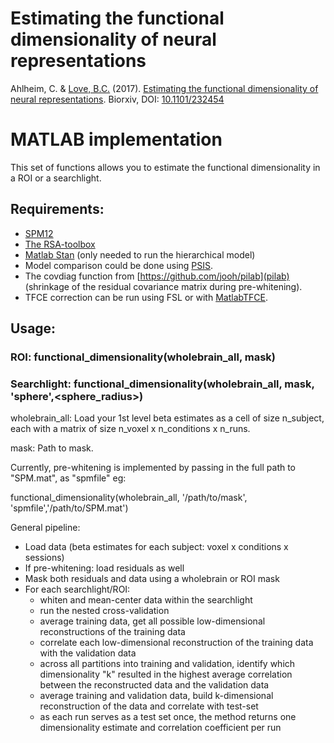 #  Estimating the functional dimensionality of neural representations
Ahlheim, C. & [Love, B.C.](http://bradlove.org) (2017). [Estimating the functional dimensionality of neural representations](https://www.biorxiv.org/content/early/2018/03/29/232454). Biorxiv, DOI: [10.1101/232454](https://doi.org/10.1101/232454)

# MATLAB implementation

This set of functions allows you to estimate the functional dimensionality in a ROI or a searchlight.

## Requirements:

- [SPM12](http://www.fil.ion.ucl.ac.uk/spm/software/spm12/)
- [The RSA-toolbox](https://www.mrc-cbu.cam.ac.uk/methods-and-resources/toolboxes/)
- [Matlab Stan](http://mc-stan.org/users/interfaces/matlab-stan) (only needed to run the hierarchical model)
- Model comparison could be done using [PSIS](https://github.com/avehtari/PSIS).
- The covdiag function from [https://github.com/jooh/pilab](pilab) (shrinkage of the residual covariance matrix during pre-whitening).
- TFCE correction can be run using FSL or with [MatlabTFCE](https://github.com/markallenthornton/MatlabTFCE).

## Usage:    
    
### ROI: functional_dimensionality(wholebrain_all, mask)

### Searchlight: functional_dimensionality(wholebrain_all, mask, 'sphere',<sphere_radius>)

wholebrain_all: Load your 1st level beta estimates as a cell of size n_subject, each with a matrix of size n_voxel x n_conditions x n_runs.

mask: Path to mask.
    
Currently, pre-whitening is implemented by passing in the full path to "SPM.mat", as "spmfile" eg:

functional_dimensionality(wholebrain_all, '/path/to/mask', 'spmfile','/path/to/SPM.mat')

General pipeline:
- Load data (beta estimates for each subject: voxel x conditions x sessions)
- If pre-whitening: load residuals as well
- Mask both residuals and data using a wholebrain or ROI mask
- For each searchlight/ROI:
  + whiten and mean-center data within the searchlight
  + run the nested cross-validation
  + average training data, get all possible low-dimensional reconstructions of the training data
  + correlate each low-dimensional reconstruction of the training data with the validation data
  + across all partitions into training and validation, identify which dimensionality "k" resulted in the highest average correlation between the reconstructed data and the validation data
  + average training and validation data, build k-dimensional reconstruction of the data and correlate with test-set
  + as each run serves as a test set once, the method returns one dimensionality estimate and correlation coefficient per run
